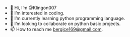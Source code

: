 - 👋 Hi, I’m @Klingon007
- 👀 I’m interested in coding.
- 🌱 I’m currently learning python programming language.
- 💞️ I’m looking to collaborate on python basic projects.
- 📫 How to reach me bergice169@gmail.com.

<!---
Klingon007/Klingon007 is a ✨ special ✨ repository because its `README.md` (this file) appears on your GitHub profile.
You can click the Preview link to take a look at your changes.
--->
